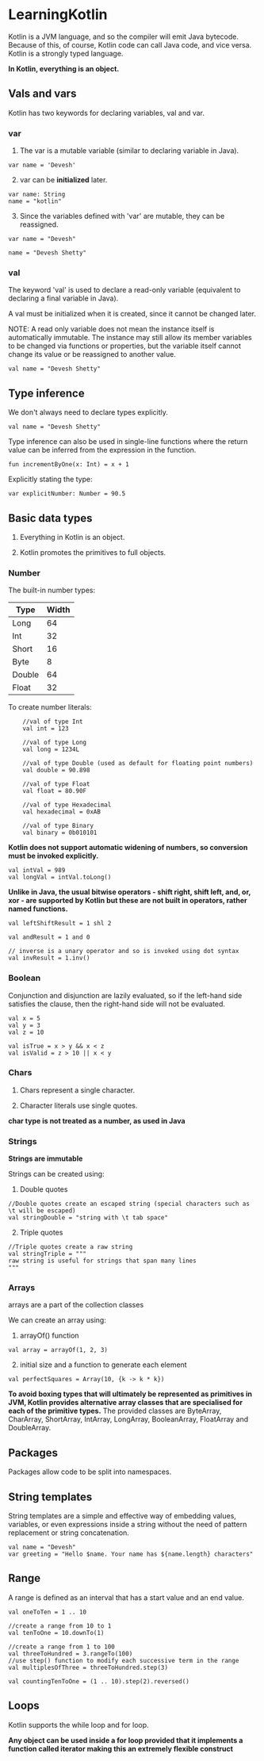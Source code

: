 # LearningKotlin

Kotlin is a JVM language, and so the compiler will emit Java bytecode. Because of this, of course, Kotlin code can call Java code, and vice versa. Kotlin is a strongly typed language.

**In Kotlin, everything is an object.**

## Vals and vars

Kotlin has two keywords for declaring variables, val and var.

### var

1. The var is a mutable variable (similar to declaring variable in Java).

```
var name = 'Devesh'
```

2. var can be **initialized** later.

```
var name: String
name = "kotlin"
```

3. Since the variables defined with 'var' are mutable, they can be reassigned.

```
var name = "Devesh"

name = "Devesh Shetty"
```
### val

The keyword 'val' is used to declare a read-only variable (equivalent to declaring a final variable in Java).

A val must be initialized when it is created, since it cannot be changed later.

NOTE: A read only variable does not mean the instance itself is automatically immutable. 
The instance may still allow its member variables to be changed via functions or properties, but the variable itself cannot change its value or be reassigned to another value.

```
val name = "Devesh Shetty"
```

## Type inference

We don't always need to declare types explicitly.

```
val name = "Devesh Shetty"
```
Type inference can also be used in single-line functions where the return value can be inferred from the expression in the function.
```
fun incrementByOne(x: Int) = x + 1
```

Explicitly stating the type:
```
var explicitNumber: Number = 90.5
```

## Basic data types

1. Everything in Kotlin is an object.

2. Kotlin promotes the primitives to full objects.

### Number

The built-in number types:

|Type   |Width |
|-------|------|
|Long   |64    |
|Int    |32    |
|Short  |16    |
|Byte   |8     |
|Double |64    |
|Float  |32    |

To create number literals:
```
    //val of type Int
    val int = 123
    
    //val of type Long
    val long = 1234L
    
    //val of type Double (used as default for floating point numbers)
    val double = 90.898
    
    //val of type Float 
    val float = 80.90F
    
    //val of type Hexadecimal
    val hexadecimal = 0xAB
    
    //val of type Binary
    val binary = 0b010101
```

**Kotlin does not support automatic widening of numbers, so conversion must be invoked explicitly.**

```
val intVal = 989
val longVal = intVal.toLong()
```

**Unlike in Java, the usual bitwise operators - shift right, shift left, and, or, xor - are supported by Kotlin but these are not built in operators, rather named functions.**

```
val leftShiftResult = 1 shl 2

val andResult = 1 and 0

// inverse is a unary operator and so is invoked using dot syntax
val invResult = 1.inv()
```

### Boolean

Conjunction and disjunction are lazily evaluated, so if the left-hand side satisfies the clause, then the right-hand side will not be evaluated.

```
val x = 5
val y = 3
val z = 10

val isTrue = x > y && x < z
val isValid = z > 10 || x < y
```

### Chars

1. Chars represent a single character.

2. Character literals use single quotes.

**char type is not treated as a number, as used in Java**

### Strings

**Strings are immutable**

Strings can be created using: 

1. Double quotes

```
//Double quotes create an escaped string (special characters such as \t will be escaped)
val stringDouble = "string with \t tab space"
```

2. Triple quotes
```
//Triple quotes create a raw string
val stringTriple = """ 
raw string is useful for strings that span many lines
"""
```

### Arrays

arrays are a part of the collection classes

We can create an array using:

1. arrayOf() function
```
val array = arrayOf(1, 2, 3)
```

2. initial size and a function to generate each element
```
val perfectSquares = Array(10, {k -> k * k})
```

**To avoid boxing types that will ultimately be represented as primitives in JVM, Kotlin provides alternative array classes that are specialised for each of the primitive types.**
The provided classes are ByteArray, CharArray, ShortArray, IntArray, LongArray, BooleanArray, FloatArray and DoubleArray.

## Packages
Packages allow code to be split into namespaces.

## String templates

String templates are a simple and effective way of embedding values, variables, or even expressions inside a string without the need of pattern replacement or string concatenation.
```
val name = "Devesh"
var greeting = "Hello $name. Your name has ${name.length} characters"
```

## Range
A range is defined as an interval that has a start value and an end value.
```
val oneToTen = 1 .. 10

//create a range from 10 to 1
val tenToOne = 10.downTo(1)
    
//create a range from 1 to 100
val threeToHundred = 3.rangeTo(100)
//use step() function to modify each successive term in the range
val multiplesOfThree = threeToHundred.step(3)

val countingTenToOne = (1 .. 10).step(2).reversed()
```

## Loops
Kotlin supports the while loop and  for loop.

**Any object can be used inside a for loop provided that it implements a function called iterator making this an extremely flexible construct**
